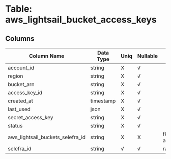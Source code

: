 # Table: aws_lightsail_bucket_access_keys

## Columns 

|  Column Name   |  Data Type  | Uniq | Nullable | Description | 
|  ----  | ----  | ----  | ----  | ---- | 
| account_id | string | X | √ |  | 
| region | string | X | √ |  | 
| bucket_arn | string | X | √ |  | 
| access_key_id | string | X | √ |  | 
| created_at | timestamp | X | √ |  | 
| last_used | json | X | √ |  | 
| secret_access_key | string | X | √ |  | 
| status | string | X | √ |  | 
| aws_lightsail_buckets_selefra_id | string | X | X | fk to aws_lightsail_buckets.selefra_id | 
| selefra_id | string | √ | √ | random id | 


